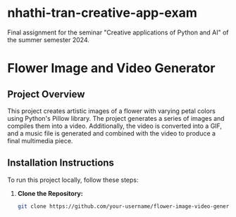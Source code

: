 # nhathi-tran-creative-app-exam
Final assignment for the seminar "Creative applications of Python and AI" of the summer semester 2024.

# **Flower Image and Video Generator**

## **Project Overview**
This project creates artistic images of a flower with varying petal colors using Python's Pillow library. The project generates a series of images and compiles them into a video. Additionally, the video is converted into a GIF, and a music file is generated and combined with the video to produce a final multimedia piece.

## **Installation Instructions**
To run this project locally, follow these steps:

1. **Clone the Repository:**
   ```bash
   git clone https://github.com/your-username/flower-image-video-generator.git
